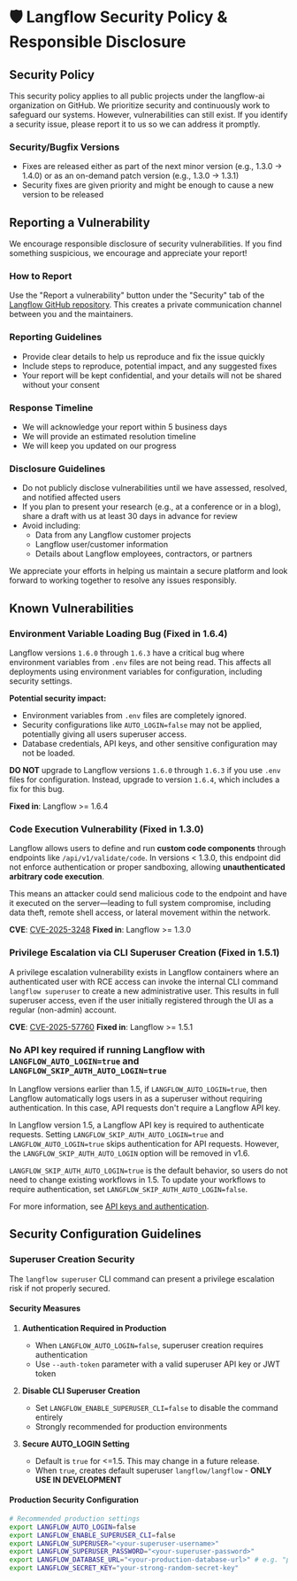 # 🛡️ Langflow Security Policy & Responsible Disclosure

## Security Policy

This security policy applies to all public projects under the langflow-ai organization on GitHub. We prioritize security and continuously work to safeguard our systems. However, vulnerabilities can still exist. If you identify a security issue, please report it to us so we can address it promptly.

### Security/Bugfix Versions

- Fixes are released either as part of the next minor version (e.g., 1.3.0 → 1.4.0) or as an on-demand patch version (e.g., 1.3.0 → 1.3.1)
- Security fixes are given priority and might be enough to cause a new version to be released

## Reporting a Vulnerability

We encourage responsible disclosure of security vulnerabilities. If you find something suspicious, we encourage and appreciate your report!

### How to Report

Use the "Report a vulnerability" button under the "Security" tab of the [Langflow GitHub repository](https://github.com/langflow-ai/langflow/security). This creates a private communication channel between you and the maintainers.

### Reporting Guidelines

- Provide clear details to help us reproduce and fix the issue quickly
- Include steps to reproduce, potential impact, and any suggested fixes
- Your report will be kept confidential, and your details will not be shared without your consent

### Response Timeline

- We will acknowledge your report within 5 business days
- We will provide an estimated resolution timeline
- We will keep you updated on our progress

### Disclosure Guidelines

- Do not publicly disclose vulnerabilities until we have assessed, resolved, and notified affected users
- If you plan to present your research (e.g., at a conference or in a blog), share a draft with us at least 30 days in advance for review
- Avoid including:
  - Data from any Langflow customer projects
  - Langflow user/customer information
  - Details about Langflow employees, contractors, or partners

We appreciate your efforts in helping us maintain a secure platform and look forward to working together to resolve any issues responsibly.

## Known Vulnerabilities

### Environment Variable Loading Bug (Fixed in 1.6.4)

Langflow versions `1.6.0` through `1.6.3` have a critical bug where environment variables from `.env` files are not being read. This affects all deployments using environment variables for configuration, including security settings.

**Potential security impact:**
- Environment variables from `.env` files are completely ignored.
- Security configurations like `AUTO_LOGIN=false` may not be applied, potentially giving all users superuser access.
- Database credentials, API keys, and other sensitive configuration may not be loaded.

**DO NOT** upgrade to Langflow versions `1.6.0` through `1.6.3` if you use `.env` files for configuration. Instead, upgrade to version `1.6.4`, which includes a fix for this bug.

**Fixed in**: Langflow >= 1.6.4

### Code Execution Vulnerability (Fixed in 1.3.0)

Langflow allows users to define and run **custom code components** through endpoints like `/api/v1/validate/code`. In versions < 1.3.0, this endpoint did not enforce authentication or proper sandboxing, allowing **unauthenticated arbitrary code execution**.

This means an attacker could send malicious code to the endpoint and have it executed on the server—leading to full system compromise, including data theft, remote shell access, or lateral movement within the network.

**CVE**: [CVE-2025-3248](https://nvd.nist.gov/vuln/detail/CVE-2025-3248)
**Fixed in**: Langflow >= 1.3.0

### Privilege Escalation via CLI Superuser Creation (Fixed in 1.5.1)

A privilege escalation vulnerability exists in Langflow containers where an authenticated user with RCE access can invoke the internal CLI command `langflow superuser` to create a new administrative user. This results in full superuser access, even if the user initially registered through the UI as a regular (non-admin) account.

**CVE**: [CVE-2025-57760](https://github.com/langflow-ai/langflow/security/advisories/GHSA-4gv9-mp8m-592r)
**Fixed in**: Langflow >= 1.5.1

### No API key required if running Langflow with `LANGFLOW_AUTO_LOGIN=true` and `LANGFLOW_SKIP_AUTH_AUTO_LOGIN=true`

In Langflow versions earlier than 1.5, if `LANGFLOW_AUTO_LOGIN=true`, then Langflow automatically logs users in as a superuser without requiring authentication. In this case, API requests don't require a Langflow API key.

In Langflow version 1.5, a Langflow API key is required to authenticate requests.
Setting `LANGFLOW_SKIP_AUTH_AUTO_LOGIN=true` and `LANGFLOW_AUTO_LOGIN=true` skips authentication for API requests. However, the `LANGFLOW_SKIP_AUTH_AUTO_LOGIN` option will be removed in v1.6.

`LANGFLOW_SKIP_AUTH_AUTO_LOGIN=true` is the default behavior, so users do not need to change existing workflows in 1.5. To update your workflows to require authentication, set `LANGFLOW_SKIP_AUTH_AUTO_LOGIN=false`.

For more information, see [API keys and authentication](https://docs.langflow.org/api-keys-and-authentication).

## Security Configuration Guidelines

### Superuser Creation Security

The `langflow superuser` CLI command can present a privilege escalation risk if not properly secured.

#### Security Measures

1. **Authentication Required in Production**
   - When `LANGFLOW_AUTO_LOGIN=false`, superuser creation requires authentication
   - Use `--auth-token` parameter with a valid superuser API key or JWT token

2. **Disable CLI Superuser Creation**
   - Set `LANGFLOW_ENABLE_SUPERUSER_CLI=false` to disable the command entirely
   - Strongly recommended for production environments

3. **Secure AUTO_LOGIN Setting**
   - Default is `true` for <=1.5. This may change in a future release.
   - When `true`, creates default superuser `langflow/langflow` - **ONLY USE IN DEVELOPMENT**

#### Production Security Configuration

```bash
# Recommended production settings
export LANGFLOW_AUTO_LOGIN=false
export LANGFLOW_ENABLE_SUPERUSER_CLI=false
export LANGFLOW_SUPERUSER="<your-superuser-username>"
export LANGFLOW_SUPERUSER_PASSWORD="<your-superuser-password>"
export LANGFLOW_DATABASE_URL="<your-production-database-url>" # e.g. "postgresql+psycopg://langflow:secure_pass@db.internal:5432/langflow"
export LANGFLOW_SECRET_KEY="your-strong-random-secret-key"
```